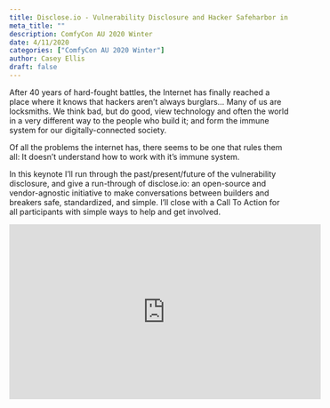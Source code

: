 ```yaml
---
title: Disclose.io - Vulnerability Disclosure and Hacker Safeharbor in 2020
meta_title: ""
description: ComfyCon AU 2020 Winter
date: 4/11/2020
categories: ["ComfyCon AU 2020 Winter"]
author: Casey Ellis
draft: false
---
```

After 40 years of hard-fought battles, the Internet has finally reached a place where it knows that hackers aren’t always burglars… Many of us are locksmiths. We think bad, but do good, view technology and often the world in a very different way to the people who build it; and form the immune system for our digitally-connected society.

Of all the problems the internet has, there seems to be one that rules them all: It doesn’t understand how to work with it’s immune system. 

In this keynote I’ll run through the past/present/future of the vulnerability disclosure, and give a run-through of disclose.io: an open-source and vendor-agnostic initiative to make conversations between builders and breakers safe, standardized, and simple. I’ll close with a Call To Action for all participants with simple ways to help and get involved.

<iframe width="560" height="315" src="https://www.youtube.com/embed/fisyZKn71PA?si=C41ZZxC0_8aKLLdh" title="YouTube video player" frameborder="0" allow="accelerometer; autoplay; clipboard-write; encrypted-media; gyroscope; picture-in-picture; web-share" allowfullscreen></iframe>